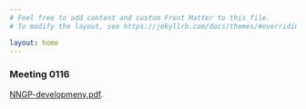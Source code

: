 ```yaml
---
# Feel free to add content and custom Front Matter to this file.
# To modify the layout, see https://jekyllrb.com/docs/themes/#overriding-theme-defaults

layout: home
---
```

### Meeting 0116
[NNGP-developmeny.pdf](http://wangqiuoe.github.io/recent_development_bak.pdf).
